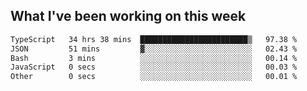 <!--
## Toolbox

### Frontend

<p>
	<a
		href="https://developer.mozilla.org/en-US/docs/Web/JavaScript"
		target="_blank"
		rel="noreferrer"
		><img
			src="https://raw.githubusercontent.com/danielcranney/readme-generator/main/public/icons/skills/javascript-colored.svg"
			width="36"
			height="36"
			alt="JavaScript"
	/></a>
	<a href="https://www.typescriptlang.org/" target="_blank" rel="noreferrer"
		><img
			src="https://raw.githubusercontent.com/danielcranney/readme-generator/main/public/icons/skills/typescript-colored.svg"
			width="36"
			height="36"
			alt="TypeScript"
	/></a>
<a href="https://reactjs.org/" target="_blank" rel="noreferrer"
		><img
			src="https://raw.githubusercontent.com/danielcranney/readme-generator/main/public/icons/skills/react-colored.svg"
			width="36"
			height="36"
			alt="React"
	/></a>
<a href="https://vuejs.org/" target="_blank" rel="noreferrer"
		><img
			src="https://cdn.worldvectorlogo.com/logos/vue-js-1.svg"
			width="36"
			height="36"
			alt="Vue"
	/></a>
	<a href="https://redux.js.org/" target="_blank" rel="noreferrer"
		><img
			src="https://raw.githubusercontent.com/danielcranney/readme-generator/main/public/icons/skills/redux-colored.svg"
			width="36"
			height="36"
			alt="Redux"
	/></a>
	<a href="https://tailwindcss.com/" target="_blank" rel="noreferrer"
		><img
			src="https://cdn.worldvectorlogo.com/logos/tailwind-css-2.svg"
			width="36"
			height="36"
			alt="Tailwind"
	/></a>
</p>

### Backend

<p>
    <a href="https://www.python.org/" target="_blank" rel="noreferrer"
    	><img
    		src="https://raw.githubusercontent.com/danielcranney/readme-generator/main/public/icons/skills/python-colored.svg"
    		width="36"
    		height="36"
    		alt="Python"
    /></a>
    <a href="https://www.postgresql.org/" target="_blank" rel="noreferrer"
		><img
			src="https://raw.githubusercontent.com/danielcranney/readme-generator/main/public/icons/skills/postgresql-colored.svg"
			width="36"
			height="36"
			alt="PostgreSQL"
	/></a>
  <a href="https://www.mongodb.com/" target="_blank" rel="noreferrer"
		><img
			src="https://raw.githubusercontent.com/danielcranney/readme-generator/main/public/icons/skills/mongodb-colored.svg"
			width="36"
			height="36"
			alt="MongoDB"
	/></a>
  <a href="https://nodejs.org/en/" target="_blank" rel="noreferrer"
		><img
			src="https://raw.githubusercontent.com/danielcranney/readme-generator/main/public/icons/skills/nodejs-colored.svg"
			width="36"
			height="36"
			alt="NodeJS"
	/></a>
	<a href="https://expressjs.com/" target="_blank" rel="noreferrer"
		><img
			src="https://raw.githubusercontent.com/danielcranney/readme-generator/main/public/icons/skills/express-colored.svg"
			width="36"
			height="36"
			alt="Express"
	/></a>
</p>

### Cloud

<p>
  <a href="https://aws.amazon.com/" target="_blank" rel="noreferrer"
		><img
			src="https://cdn.worldvectorlogo.com/logos/aws-2.svg"
			width="36"
			height="36"
			alt="AWS"
	/></a>
   <a href="https://aws.amazon.com/lambda/" target="_blank" rel="noreferrer"
		><img
			src="https://cdn.worldvectorlogo.com/logos/aws-lambda-1.svg"
			width="30"
			height="30"
			alt="lambda"
	/></a>
   <a href="https://aws.amazon.com/dynamodb/" target="_blank" rel="noreferrer"
		><img
			src="https://cdn.worldvectorlogo.com/logos/aws-dynamodb.svg"
			width="30"
			height="30"
			alt="dynamo"
	/></a>
   <a href="https://aws.amazon.com/api-gateway/" target="_blank" rel="noreferrer"
		><img
			src="https://cdn.worldvectorlogo.com/logos/aws-api-gateway.svg"
			width="30"
			height="30"
			alt="apigateway"
	/></a>
   <a href="https://aws.amazon.com/route53/" target="_blank" rel="noreferrer"
		><img
			src="https://cdn.worldvectorlogo.com/logos/aws-route53.svg"
			width="30"
			height="30"
			alt="route53"
	/></a>
   <a href="https://aws.amazon.com/cloudfront/" target="_blank" rel="noreferrer"
		>
    <img
			src="https://cdn.worldvectorlogo.com/logos/aws-cloudfront.svg"
			width="30"
			height="30"
			alt="cloudfront"
	/>
  </a>
   <a href="https://aws.amazon.com/s3/" target="_blank" rel="noreferrer"
		><img
			src="https://upload.wikimedia.org/wikipedia/commons/thumb/b/bc/Amazon-S3-Logo.svg/856px-Amazon-S3-Logo.svg.png?20220427001138"
			width="30"
			height="30"
			alt="s3"
	/></a>
</p>
-->

## What I've been working on this week

<!--START_SECTION:waka-->

```txt
TypeScript   34 hrs 38 mins  ████████████████████████▒   97.38 %
JSON         51 mins         ▓░░░░░░░░░░░░░░░░░░░░░░░░   02.43 %
Bash         3 mins          ░░░░░░░░░░░░░░░░░░░░░░░░░   00.14 %
JavaScript   0 secs          ░░░░░░░░░░░░░░░░░░░░░░░░░   00.03 %
Other        0 secs          ░░░░░░░░░░░░░░░░░░░░░░░░░   00.01 %
```

<!--END_SECTION:waka-->
